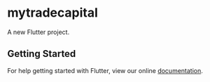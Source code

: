 # mytradecapital

A new Flutter project.

## Getting Started

For help getting started with Flutter, view our online
[documentation](https://flutter.io/).
